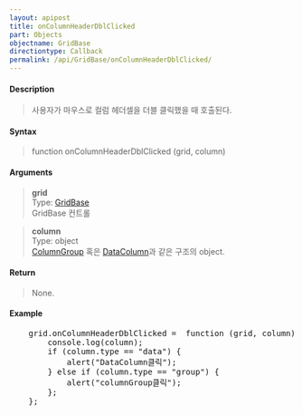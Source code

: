 ```yaml
---
layout: apipost
title: onColumnHeaderDblClicked
part: Objects
objectname: GridBase
directiontype: Callback
permalink: /api/GridBase/onColumnHeaderDblClicked/
---
```



#### Description

> 사용자가 마우스로 컬럼 헤더셀을 더블 클릭했을 때 호출된다.  

#### Syntax

> function onColumnHeaderDblClicked (grid, column)  

#### Arguments

> **grid**  
> Type: [GridBase](/api/GridBase/)  
> GridBase 컨트롤  

> **column**  
> Type: object  
> [ColumnGroup](/api/types/ColumnGroup/) 혹은 [DataColumn](/api/types/DataColumn/)과 같은 구조의 object.  

#### Return

> None.  

#### Example

<pre class="prettyprint">
    grid.onColumnHeaderDblClicked =  function (grid, column) {
        console.log(column);  
        if (column.type == "data") {
            alert("DataColumn클릭");
        } else if (column.type == "group") {
            alert("columnGroup클릭");
        };
    };
</pre>

